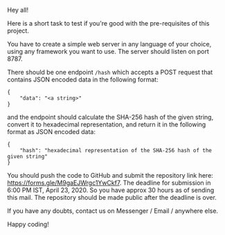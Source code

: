 Hey all!

Here is a short task to test if you're good with the pre-requisites of this project.

You have to create a simple web server in any language of your choice, using any framework you want to use. The server should listen on port 8787.

There should be one endpoint `/hash` which accepts a POST request that contains JSON encoded data in the following format:

```
{
    "data": "<a string>"
}
```

and the endpoint should calculate the SHA-256 hash of the given string, convert it to hexadecimal representation, and return it in the following format as JSON encoded data:

```
{
    "hash": "hexadecimal representation of the SHA-256 hash of the given string"
}
```

You should push the code to GitHub and submit the repository link here: https://forms.gle/M9gaEJWrgc1YwCkf7. The deadline for submission in 6:00 PM IST, April 23, 2020. So you have approx 30 hours as of sending this mail. The repository should be made public after the deadline is over.

If you have any doubts, contact us on Messenger / Email / anywhere else.

Happy coding!
